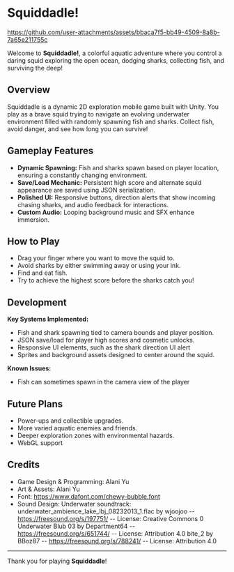 # Squiddadle!

https://github.com/user-attachments/assets/bbaca7f5-bb49-4509-8a8b-7a65e211755c

Welcome to **Squiddadle!**, a colorful aquatic adventure where you control a daring squid exploring the open ocean, dodging sharks, collecting fish, and surviving the deep!

## Overview
Squiddadle is a dynamic 2D exploration mobile game built with Unity. You play as a brave squid trying to navigate an evolving underwater environment filled with randomly spawning fish and sharks. Collect fish, avoid danger, and see how long you can survive!

## Gameplay Features
- **Dynamic Spawning:** Fish and sharks spawn based on player location, ensuring a constantly changing environment.
- **Save/Load Mechanic:** Persistent high score and alternate squid appearance are saved using JSON serialization.
- **Polished UI:** Responsive buttons, direction alerts that show incoming chasing sharks, and audio feedback for interactions.
- **Custom Audio:** Looping background music and SFX enhance immersion.

## How to Play
- Drag your finger where you want to move the squid to.
- Avoid sharks by either swimming away or using your ink.
- Find and eat fish.
- Try to achieve the highest score before the sharks catch you!

## Development
**Key Systems Implemented:**
- Fish and shark spawning tied to camera bounds and player position.
- JSON save/load for player high scores and cosmetic unlocks.
- Responsive UI elements, such as the shark direction UI alert
- Sprites and background assets designed to center around the squid.

**Known Issues:**
- Fish can sometimes spawn in the camera view of the player

## Future Plans
- Power-ups and collectible upgrades.
- More varied aquatic enemies and friends.
- Deeper exploration zones with environmental hazards.
- WebGL support

## Credits
- Game Design & Programming: Alani Yu
- Art & Assets: Alani Yu
- Font:
https://www.dafont.com/chewy-bubble.font
- Sound Design:
Underwater soundtrack:
underwater_ambience_lake_lbj_08232013_1.flac by wjoojoo -- https://freesound.org/s/197751/ -- License: Creative Commons 0
Underwater Blub 03 by Department64 -- https://freesound.org/s/651744/ -- License: Attribution 4.0
bite_2 by BBoz87 -- https://freesound.org/s/788241/ -- License: Attribution 4.0
---
Thank you for playing **Squiddadle**!
